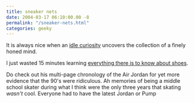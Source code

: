 ```yaml
---
title: sneaker nets
date: 2004-03-17 06:10:00.00 -8
permalink: "/sneaker-nets.html"
categories: geeky
---
```

It is always nice when an [idle curiosity](http://www.kottke.org/04/03/sneakers#comments) uncovers the collection of a finely honed mind.

I just wasted 15 minutes learning [everything there is to know about shoes](http://sneakers.pair.com/gloss-s.htm#Sneakernet).

Do check out his multi-page chronology of the Air Jordan for yet more evidence that the 90's were ridiculous. Ah memories of being a middle school skater during what I think were the only three years that skating _wasn't_ cool. Everyone had to have the latest Jordan or Pump
